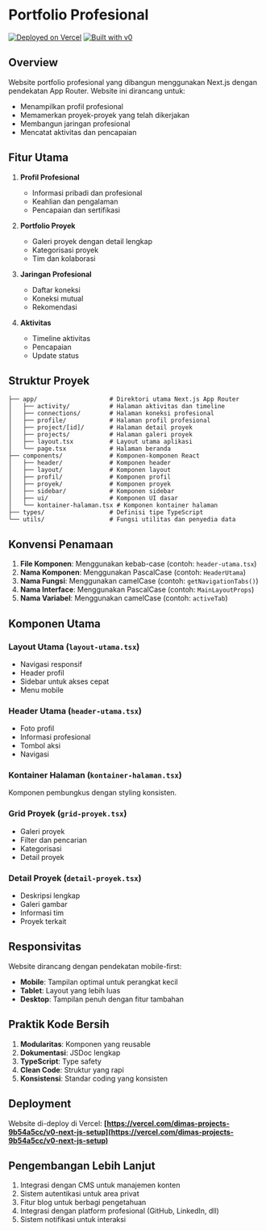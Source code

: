 # Portfolio Profesional

[![Deployed on Vercel](https://img.shields.io/badge/Deployed%20on-Vercel-black?style=for-the-badge&logo=vercel)](https://vercel.com/dimas-projects-9b54a5cc/v0-next-js-setup)
[![Built with v0](https://img.shields.io/badge/Built%20with-v0.dev-black?style=for-the-badge)](https://v0.dev/chat/projects/p7xHzT0OLCv)

## Overview

Website portfolio profesional yang dibangun menggunakan Next.js dengan pendekatan App Router. Website ini dirancang untuk:
- Menampilkan profil profesional
- Memamerkan proyek-proyek yang telah dikerjakan
- Membangun jaringan profesional
- Mencatat aktivitas dan pencapaian

## Fitur Utama

1. **Profil Profesional**
   - Informasi pribadi dan profesional
   - Keahlian dan pengalaman
   - Pencapaian dan sertifikasi

2. **Portfolio Proyek**
   - Galeri proyek dengan detail lengkap
   - Kategorisasi proyek
   - Tim dan kolaborasi

3. **Jaringan Profesional**
   - Daftar koneksi
   - Koneksi mutual
   - Rekomendasi

4. **Aktivitas**
   - Timeline aktivitas
   - Pencapaian
   - Update status

## Struktur Proyek

```
├── app/                    # Direktori utama Next.js App Router
│   ├── activity/           # Halaman aktivitas dan timeline
│   ├── connections/        # Halaman koneksi profesional
│   ├── profile/            # Halaman profil profesional
│   ├── project/[id]/       # Halaman detail proyek
│   ├── projects/           # Halaman galeri proyek
│   ├── layout.tsx          # Layout utama aplikasi
│   └── page.tsx            # Halaman beranda
├── components/             # Komponen-komponen React
│   ├── header/             # Komponen header
│   ├── layout/             # Komponen layout
│   ├── profil/             # Komponen profil
│   ├── proyek/             # Komponen proyek
│   ├── sidebar/            # Komponen sidebar
│   ├── ui/                 # Komponen UI dasar
│   └── kontainer-halaman.tsx # Komponen kontainer halaman
├── types/                  # Definisi tipe TypeScript
└── utils/                  # Fungsi utilitas dan penyedia data
```

## Konvensi Penamaan

1. **File Komponen**: Menggunakan kebab-case (contoh: `header-utama.tsx`)
2. **Nama Komponen**: Menggunakan PascalCase (contoh: `HeaderUtama`)
3. **Nama Fungsi**: Menggunakan camelCase (contoh: `getNavigationTabs()`)
4. **Nama Interface**: Menggunakan PascalCase (contoh: `MainLayoutProps`)
5. **Nama Variabel**: Menggunakan camelCase (contoh: `activeTab`)

## Komponen Utama

### Layout Utama (`layout-utama.tsx`)
- Navigasi responsif
- Header profil
- Sidebar untuk akses cepat
- Menu mobile

### Header Utama (`header-utama.tsx`)
- Foto profil
- Informasi profesional
- Tombol aksi
- Navigasi

### Kontainer Halaman (`kontainer-halaman.tsx`)
Komponen pembungkus dengan styling konsisten.

### Grid Proyek (`grid-proyek.tsx`)
- Galeri proyek
- Filter dan pencarian
- Kategorisasi
- Detail proyek

### Detail Proyek (`detail-proyek.tsx`)
- Deskripsi lengkap
- Galeri gambar
- Informasi tim
- Proyek terkait

## Responsivitas

Website dirancang dengan pendekatan mobile-first:
- **Mobile**: Tampilan optimal untuk perangkat kecil
- **Tablet**: Layout yang lebih luas
- **Desktop**: Tampilan penuh dengan fitur tambahan

## Praktik Kode Bersih

1. **Modularitas**: Komponen yang reusable
2. **Dokumentasi**: JSDoc lengkap
3. **TypeScript**: Type safety
4. **Clean Code**: Struktur yang rapi
5. **Konsistensi**: Standar coding yang konsisten

## Deployment

Website di-deploy di Vercel:
**[https://vercel.com/dimas-projects-9b54a5cc/v0-next-js-setup](https://vercel.com/dimas-projects-9b54a5cc/v0-next-js-setup)**

## Pengembangan Lebih Lanjut

1. Integrasi dengan CMS untuk manajemen konten
2. Sistem autentikasi untuk area privat
3. Fitur blog untuk berbagi pengetahuan
4. Integrasi dengan platform profesional (GitHub, LinkedIn, dll)
5. Sistem notifikasi untuk interaksi
